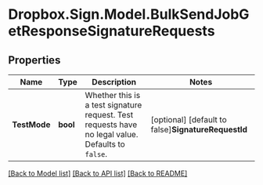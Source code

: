 # Dropbox.Sign.Model.BulkSendJobGetResponseSignatureRequests

## Properties

Name | Type | Description | Notes
------------ | ------------- | ------------- | -------------
**TestMode** | **bool** |  Whether this is a test signature request. Test requests have no legal value. Defaults to `false`.  | [optional] [default to false]**SignatureRequestId** | **string** |  The id of the SignatureRequest.  | [optional] **RequesterEmailAddress** | **string** |  The email address of the initiator of the SignatureRequest.  | [optional] **Title** | **string** |  The title the specified Account uses for the SignatureRequest.  | [optional] **OriginalTitle** | **string** |  Default Label for account.  | [optional] **Subject** | **string** |  The subject in the email that was initially sent to the signers.  | [optional] **Message** | **string** |  The custom message in the email that was initially sent to the signers.  | [optional] **Metadata** | **Dictionary&lt;string, Object&gt;** |  The metadata attached to the signature request.  | [optional] **CreatedAt** | **int** |  Time the signature request was created.  | [optional] **ExpiresAt** | **int?** |  The time when the signature request will expire unsigned signatures. See [Signature Request Expiration Date](https://developers.hellosign.com/docs/signature-request/expiration/) for details.  | [optional] **IsComplete** | **bool** |  Whether or not the SignatureRequest has been fully executed by all signers.  | [optional] **IsDeclined** | **bool** |  Whether or not the SignatureRequest has been declined by a signer.  | [optional] **HasError** | **bool** |  Whether or not an error occurred (either during the creation of the SignatureRequest or during one of the signings).  | [optional] **FilesUrl** | **string** |  The URL where a copy of the request&#39;s documents can be downloaded.  | [optional] **SigningUrl** | **string** |  The URL where a signer, after authenticating, can sign the documents. This should only be used by users with existing Dropbox Sign accounts as they will be required to log in before signing.  | [optional] **DetailsUrl** | **string** |  The URL where the requester and the signers can view the current status of the SignatureRequest.  | [optional] **CcEmailAddresses** | **List&lt;string&gt;** |  A list of email addresses that were CCed on the SignatureRequest. They will receive a copy of the final PDF once all the signers have signed.  | [optional] **SigningRedirectUrl** | **string** |  The URL you want the signer redirected to after they successfully sign.  | [optional] **FinalCopyUri** | **string** |  The path where the completed document can be downloaded  | [optional] **TemplateIds** | **List&lt;string&gt;** |  Templates IDs used in this SignatureRequest (if any).  | [optional] **CustomFields** | [**List&lt;SignatureRequestResponseCustomFieldBase&gt;**](SignatureRequestResponseCustomFieldBase.md) |  An array of Custom Field objects containing the name and type of each custom field.<br><br>* Text Field uses `SignatureRequestResponseCustomFieldText`<br>* Checkbox Field uses `SignatureRequestResponseCustomFieldCheckbox`  | [optional] **Attachments** | [**List&lt;SignatureRequestResponseAttachment&gt;**](SignatureRequestResponseAttachment.md) |  Signer attachments.  | [optional] **ResponseData** | [**List&lt;SignatureRequestResponseDataBase&gt;**](SignatureRequestResponseDataBase.md) |  An array of form field objects containing the name, value, and type of each textbox or checkmark field filled in by the signers.  | [optional] **Signatures** | [**List&lt;SignatureRequestResponseSignatures&gt;**](SignatureRequestResponseSignatures.md) |  An array of signature objects, 1 for each signer.  | [optional] **BulkSendJobId** | **string** |  The id of the BulkSendJob.  | [optional] **SignerExperience** | [**SignatureRequestSignerExperience**](SignatureRequestSignerExperience.md) |    | [optional] 

[[Back to Model list]](../README.md#documentation-for-models) [[Back to API list]](../README.md#documentation-for-api-endpoints) [[Back to README]](../README.md)

